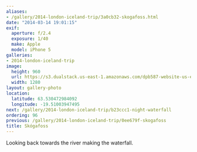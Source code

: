 ```yaml
---
aliases:
- /gallery/2014-london-iceland-trip/3a0cb32-skogafoss.html
date: "2014-03-14 19:01:15"
exif:
  aperture: f/2.4
  exposure: 1/40
  make: Apple
  model: iPhone 5
galleries:
- 2014-london-iceland-trip
image:
  height: 960
  url: https://s3.dualstack.us-east-1.amazonaws.com/dpb587-website-us-east-1/asset/gallery/2014-london-iceland-trip/3a0cb32-skogafoss~1280.jpg
  width: 1280
layout: gallery-photo
location:
  latitude: 63.530472984092
  longitude: -19.51003947495
next: /gallery/2014-london-iceland-trip/b23ccc1-night-waterfall
ordering: 96
previous: /gallery/2014-london-iceland-trip/0ee679f-skogafoss
title: Skógafoss
---
```


Looking back towards the river making the waterfall.
